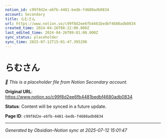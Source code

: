 ```yaml
---
notion_id: c99f8d2e-e6fb-4481-bedb-f4680adb0834
account: Secondary
title: らむさん
url: https://www.notion.so/c99f8d2ee6fb4481bedbf4680adb0834
created_time: 2024-04-26T08:22:00.000Z
last_edited_time: 2024-04-26T09:01:00.000Z
sync_status: placeholder
sync_time: 2025-07-12T15:01:47.395298
---
```


# らむさん

*🔄 This is a placeholder file from Notion Secondary account.*

**Original URL**: https://www.notion.so/c99f8d2ee6fb4481bedbf4680adb0834

**Status**: Content will be synced in a future update.

**Page ID**: `c99f8d2e-e6fb-4481-bedb-f4680adb0834`

---

*Generated by Obsidian-Notion sync at 2025-07-12 15:01:47*
